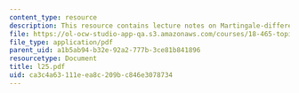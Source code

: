 ```yaml
---
content_type: resource
description: This resource contains lecture notes on Martingale-difference inequalities.
file: https://ol-ocw-studio-app-qa.s3.amazonaws.com/courses/18-465-topics-in-statistics-statistical-learning-theory-spring-2007/ca3c4a63111eea8c209bc846e3078734_l25.pdf
file_type: application/pdf
parent_uid: a1b5ab94-b32e-92a2-777b-3ce81b841896
resourcetype: Document
title: l25.pdf
uid: ca3c4a63-111e-ea8c-209b-c846e3078734
---
```

